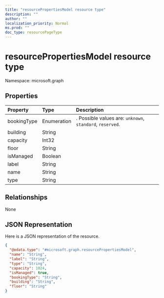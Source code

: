 ```yaml
---
title: "resourcePropertiesModel resource type"
description: ""
author: ""
localization_priority: Normal
ms.prod: ""
doc_type: resourcePageType
---
```


# resourcePropertiesModel resource type


Namespace: microsoft.graph



## Properties
|Property|Type|Description|
|:---|:---|:---|
|bookingType|Enumeration|. Possible values are: `unknown`, `standard`, `reserved`.|
|building|String||
|capacity|Int32||
|floor|String||
|isManaged|Boolean||
|label|String||
|name|String||
|type|String||

## Relationships
None

## JSON Representation
Here is a JSON representation of the resource.
<!-- {
  "blockType": "resource",
  "@odata.type": "microsoft.graph.resourcePropertiesModel"
}
-->
``` json
{
  "@odata.type": "#microsoft.graph.resourcePropertiesModel",
  "name": "String",
  "label": "String",
  "type": "String",
  "capacity": 1024,
  "isManaged": true,
  "bookingType": "String",
  "building": "String",
  "floor": "String"
}
```

